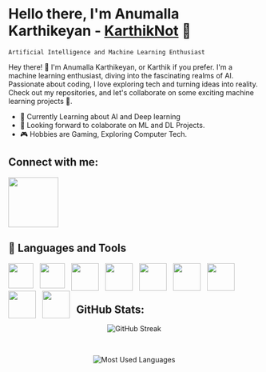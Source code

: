 <h1> Hello there, I'm Anumalla Karthikeyan - <a href="https://github.com/KarthikNot">KarthikNot</a> 👋</h1>

`Artificial Intelligence and Machine Learning Enthusiast`

Hey there! 👋 I'm Anumalla Karthikeyan, or Karthik if you prefer. I'm a machine learning enthusiast, diving into the fascinating realms of AI. Passionate about coding, I love exploring tech and turning ideas into reality. Check out my repositories, and let's collaborate on some exciting machine learning projects 🚀.

- 🌱 Currently Learning about AI and Deep learning
- 🤖 Looking forward to colaborate on ML and DL Projects.
- 🎮 Hobbies are Gaming, Exploring Computer Tech.

<h2> Connect with me: </h2>

<a href="https://www.linkedin.com/in/karthikeyan-anumalla-b62bb9281/">
<img width="100px" src="https://content.linkedin.com/content/dam/me/brand/en-us/brand-home/illustrations/dsk-e6.svg.original.svg" />
</a>

<h2> 🧰 Languages and Tools </h2>

<img align="left" width="50px" alt="" style="padding-right:10px" src="https://cdn.jsdelivr.net/gh/devicons/devicon/icons/vscode/vscode-original.svg"/>

<img align="left" width="50px" alt="" style="padding-right:10px" src="https://cdn.jsdelivr.net/gh/devicons/devicon/icons/c/c-original.svg"/>

<img align="left" width="55px" alt="" style="padding-right:10px" src="https://cdn.jsdelivr.net/gh/devicons/devicon/icons/cplusplus/cplusplus-original.svg"/>

<img align="left" width="55px" alt="" style="padding-right:10px" src="https://cdn.jsdelivr.net/gh/devicons/devicon/icons/java/java-original-wordmark.svg"/>

<img align="left" width="55px" alt="" style="padding-right:10px" src="https://cdn.jsdelivr.net/gh/devicons/devicon/icons/python/python-original-wordmark.svg"/>

<img align="left" width="55px" alt="" style="padding-right:10px" src="https://cdn.jsdelivr.net/gh/devicons/devicon/icons/pandas/pandas-original-wordmark.svg"/>

<img align="left" width="55px" alt="" style="padding-right:10px" src="https://cdn.jsdelivr.net/gh/devicons/devicon/icons/numpy/numpy-original-wordmark.svg"/>

<img align="left" width="55px" alt="" style="padding-right:10px" src="https://cdn.jsdelivr.net/gh/devicons/devicon/icons/tensorflow/tensorflow-original.svg"/>

<img align="left" width="55px" alt="" style="padding-right:10px" src="https://cdn.jsdelivr.net/gh/devicons/devicon/icons/pytorch/pytorch-original-wordmark.svg" />

<br>
<br>
<br>

<h2>GitHub Stats:</h2>

<center>


![GitHub Streak](https://github-readme-streak-stats.herokuapp.com/?user=KarthikNot&theme=dark)

<br>

![Most Used Languages](https://github-readme-stats.vercel.app/api/top-langs/?username=KarthikNot&layout=compact&theme=dark)

<center>
